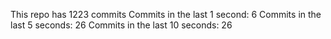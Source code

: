 This repo has 1223 commits
Commits in the last 1 second: 6
Commits in the last 5 seconds: 26
Commits in the last 10 seconds: 26
